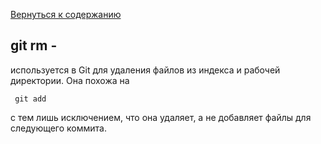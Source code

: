 [Вернуться к содержанию](./../readme.md)
## **git rm -**
используется в Git для удаления файлов из индекса и рабочей директории. Она похожа на
~~~bash=
 git add
 ~~~
  с тем лишь исключением, что она удаляет, а не добавляет файлы для следующего коммита.